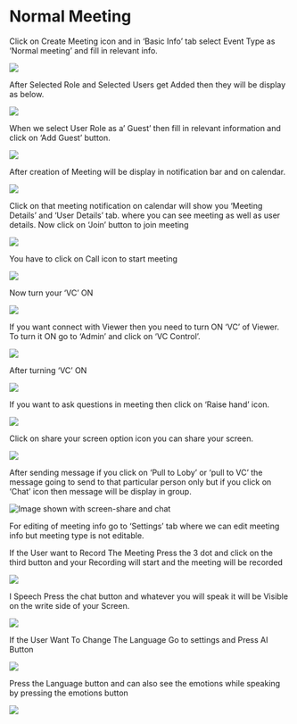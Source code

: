 # Normal Meeting

Click on Create Meeting icon and in ‘Basic Info’ tab select Event Type as ‘Normal meeting’ and fill in relevant info.

![](../../.gitbook/assets/11.png)

After Selected Role and Selected Users get Added then they will be display as below.

![](../../.gitbook/assets/12.png)

When we select User Role as a’ Guest’ then fill in relevant information and click on ‘Add Guest’ button.

![](../../.gitbook/assets/13.png)

After creation of Meeting will be display in notification bar and on calendar.

![](../../.gitbook/assets/14.png)

Click on that meeting notification on calendar will show you ‘Meeting Details’ and ‘User Details’ tab. where you can see meeting as well as user details. Now click on ‘Join’ button to join meeting

![](../../.gitbook/assets/image%20%28126%29.png)

You have to click on Call icon to start meeting

![](../../.gitbook/assets/image%20%28149%29.png)

Now turn your ‘VC’ ON

![](../../.gitbook/assets/image%20%28104%29.png)

If you want connect with Viewer then you need to turn ON ‘VC’ of Viewer. To turn it ON go to ‘Admin’ and click on ‘VC Control’.

![](../../.gitbook/assets/image%20%28203%29.png)

After turning ‘VC’ ON

![](../../.gitbook/assets/image%20%28106%29.png)

If you want to ask questions in meeting then click on ‘Raise hand’ icon.

![](../../.gitbook/assets/image%20%28225%29.png)

Click on share your screen option icon you can share your screen.

![](../../.gitbook/assets/popup_ss.png)

After sending message if you click on ‘Pull to Loby’ or ‘pull to VC’ the message going to send to that particular person only but if you click on ‘Chat’ icon then message will be display in group.

![Image shown with screen-share and chat](../../.gitbook/assets/image%20%28175%29.png)

For editing of meeting info go to ‘Settings’ tab where we can edit meeting info but meeting type is not editable.

If the User want to Record The Meeting Press the 3 dot and click on the third button and your Recording will start and the meeting will be recorded

![](../../.gitbook/assets/image%20%2881%29.png)

I Speech Press the chat button and whatever you will speak it will be Visible on the write side of your Screen.

![](../../.gitbook/assets/image%20%28263%29.png)

If the User Want To Change The Language Go to settings and Press AI Button

![](../../.gitbook/assets/image%20%28107%29.png)

Press the Language button and can also see the emotions while speaking by pressing the emotions button  
  


![](../../.gitbook/assets/image%20%2824%29.png)



